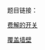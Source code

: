题目链接：

[费解的开关](https://www.acwing.com/problem/content/97/)

[覆盖墙壁](https://www.luogu.com.cn/problem/P1990) 

